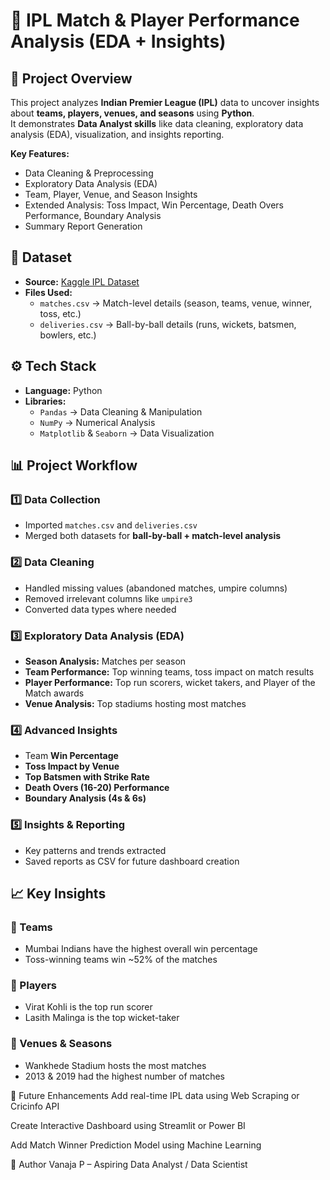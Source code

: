 # 🏏 IPL Match & Player Performance Analysis (EDA + Insights)

## 📌 Project Overview
This project analyzes **Indian Premier League (IPL)** data to uncover insights about **teams, players, venues, and seasons** using **Python**.  
It demonstrates **Data Analyst skills** like data cleaning, exploratory data analysis (EDA), visualization, and insights reporting.

**Key Features:**
- Data Cleaning & Preprocessing  
- Exploratory Data Analysis (EDA)  
- Team, Player, Venue, and Season Insights  
- Extended Analysis: Toss Impact, Win Percentage, Death Overs Performance, Boundary Analysis  
- Summary Report Generation  


## 📂 Dataset
- **Source:** [Kaggle IPL Dataset](https://www.kaggle.com/datasets/nowke9/ipldata)  
- **Files Used:**
  - `matches.csv` → Match-level details (season, teams, venue, winner, toss, etc.)  
  - `deliveries.csv` → Ball-by-ball details (runs, wickets, batsmen, bowlers, etc.)  


## ⚙️ Tech Stack
- **Language:** Python  
- **Libraries:**  
  - `Pandas` → Data Cleaning & Manipulation  
  - `NumPy` → Numerical Analysis  
  - `Matplotlib` & `Seaborn` → Data Visualization  

## 📊 Project Workflow

### 1️⃣ Data Collection
- Imported `matches.csv` and `deliveries.csv`  
- Merged both datasets for **ball-by-ball + match-level analysis**  

### 2️⃣ Data Cleaning
- Handled missing values (abandoned matches, umpire columns)  
- Removed irrelevant columns like `umpire3`  
- Converted data types where needed  

### 3️⃣ Exploratory Data Analysis (EDA)
- **Season Analysis:** Matches per season  
- **Team Performance:** Top winning teams, toss impact on match results  
- **Player Performance:** Top run scorers, wicket takers, and Player of the Match awards  
- **Venue Analysis:** Top stadiums hosting most matches  

### 4️⃣ Advanced Insights
- Team **Win Percentage**  
- **Toss Impact by Venue**  
- **Top Batsmen with Strike Rate**  
- **Death Overs (16-20) Performance**  
- **Boundary Analysis (4s & 6s)**

### 5️⃣ Insights & Reporting
- Key patterns and trends extracted  
- Saved reports as CSV for future dashboard creation  


## 📈 Key Insights

### 🔹 Teams
- Mumbai Indians have the highest overall win percentage  
- Toss-winning teams win ~52% of the matches  

### 🔹 Players
- Virat Kohli is the top run scorer  
- Lasith Malinga is the top wicket-taker  

### 🔹 Venues & Seasons
- Wankhede Stadium hosts the most matches  
- 2013 & 2019 had the highest number of matches  

🔹 Future Enhancements
Add real-time IPL data using Web Scraping or Cricinfo API

Create Interactive Dashboard using Streamlit or Power BI

Add Match Winner Prediction Model using Machine Learning

👤 Author
Vanaja P – Aspiring Data Analyst / Data Scientist
